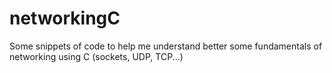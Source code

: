 # networkingC
Some snippets of code to help me understand better some fundamentals of networking using C (sockets, UDP, TCP...)
